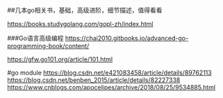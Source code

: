##几本go相关书，基础，高级进阶，细节描述，值得看看

https://books.studygolang.com/gopl-zh/index.html

###Go语言高级编程
https://chai2010.gitbooks.io/advanced-go-programming-book/content/

https://gfw.go101.org/article/101.html

#go module
https://blog.csdn.net/e421083458/article/details/89762113
https://blog.csdn.net/benben_2015/article/details/82227338
https://www.cnblogs.com/apocelipes/archive/2018/08/25/9534885.html
